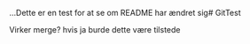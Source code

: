 …Dette er en test for at se om README har ændret sig# GitTest

Virker merge? hvis ja burde dette være tilstede
